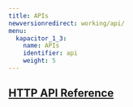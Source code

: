 ```yaml
---
title: APIs
newversionredirect: working/api/
menu:
  kapacitor_1_3:
    name: APIs
    identifier: api
    weight: 5
---
```


## [HTTP API Reference](/kapacitor/v1.3/api/api/)
